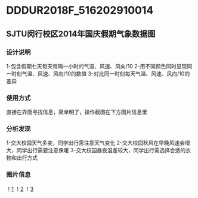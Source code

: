 # DDDUR2018F_516202910014  
## SJTU闵行校区2014年国庆假期气象数据图 

### 设计说明  
1-包含假期七天每天每隔一小时的气温、风速、风向/10
2-用不同颜色同时显现同一时刻气温、风速、风向/10的数值
3-对比同一时刻每天气温、风速、风向/10的差异

### 使用方式  
直接在界面寻找信息，简单明了，操作截图在下方图片信息里  

### 分析发现
1-交大校园天气多变，同学出行需注意天气变化
2-交大校园秋风在早晚风速会增大，同学出行需要注意保暖
3-交大校园昼夜温差较大，同学出行需选择合适的衣物和出行方式

### 图片信息
！[1](https://github.com/hujunbao718/DDDUR2018F_516202910014/blob/master/1.png)
！[2]()
！[3]()

